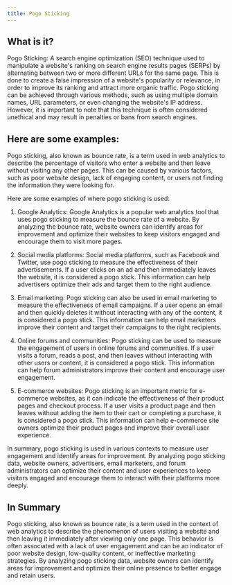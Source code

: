 ```yaml
---
title: Pogo Sticking
---
```




## What is it?

Pogo Sticking: A search engine optimization (SEO) technique used to manipulate a website's ranking on search engine results pages (SERPs) by alternating between two or more different URLs for the same page. This is done to create a false impression of a website's popularity or relevance, in order to improve its ranking and attract more organic traffic. Pogo sticking can be achieved through various methods, such as using multiple domain names, URL parameters, or even changing the website's IP address. However, it is important to note that this technique is often considered unethical and may result in penalties or bans from search engines.

## Here are some examples:

Pogo sticking, also known as bounce rate, is a term used in web analytics to describe the percentage of visitors who enter a website and then leave without visiting any other pages. This can be caused by various factors, such as poor website design, lack of engaging content, or users not finding the information they were looking for.

Here are some examples of where pogo sticking is used:

1. Google Analytics: Google Analytics is a popular web analytics tool that uses pogo sticking to measure the bounce rate of a website. By analyzing the bounce rate, website owners can identify areas for improvement and optimize their websites to keep visitors engaged and encourage them to visit more pages.

2. Social media platforms: Social media platforms, such as Facebook and Twitter, use pogo sticking to measure the effectiveness of their advertisements. If a user clicks on an ad and then immediately leaves the website, it is considered a pogo stick. This information can help advertisers optimize their ads and target them to the right audience.

3. Email marketing: Pogo sticking can also be used in email marketing to measure the effectiveness of email campaigns. If a user opens an email and then quickly deletes it without interacting with any of the content, it is considered a pogo stick. This information can help email marketers improve their content and target their campaigns to the right recipients.

4. Online forums and communities: Pogo sticking can be used to measure the engagement of users in online forums and communities. If a user visits a forum, reads a post, and then leaves without interacting with other users or content, it is considered a pogo stick. This information can help forum administrators improve their content and encourage user engagement.

5. E-commerce websites: Pogo sticking is an important metric for e-commerce websites, as it can indicate the effectiveness of their product pages and checkout process. If a user visits a product page and then leaves without adding the item to their cart or completing a purchase, it is considered a pogo stick. This information can help e-commerce site owners optimize their product pages and improve their overall user experience.

In summary, pogo sticking is used in various contexts to measure user engagement and identify areas for improvement. By analyzing pogo sticking data, website owners, advertisers, email marketers, and forum administrators can optimize their content and user experiences to keep visitors engaged and encourage them to interact with their platforms more deeply.

## In Summary

Pogo sticking, also known as bounce rate, is a term used in the context of web analytics to describe the phenomenon of users visiting a website and then leaving it immediately after viewing only one page. This behavior is often associated with a lack of user engagement and can be an indicator of poor website design, low-quality content, or ineffective marketing strategies. By analyzing pogo sticking data, website owners can identify areas for improvement and optimize their online presence to better engage and retain users.